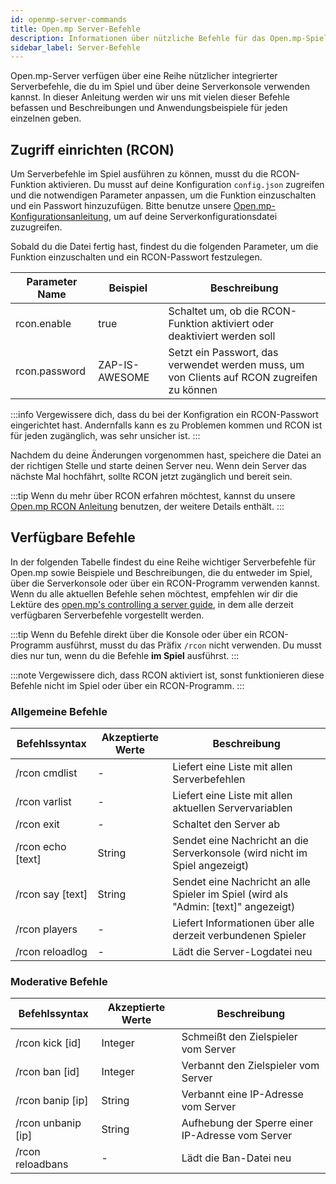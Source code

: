 ```yaml
---
id: openmp-server-commands
title: Open.mp Server-Befehle
description: Informationen über nützliche Befehle für das Open.mp-Spiel von ZAP-Hosting - ZAP-Hosting.com Dokumentation
sidebar_label: Server-Befehle
---
```


Open.mp-Server verfügen über eine Reihe nützlicher integrierter Serverbefehle, die du im Spiel und über deine Serverkonsole verwenden kannst. In dieser Anleitung werden wir uns mit vielen dieser Befehle befassen und Beschreibungen und Anwendungsbeispiele für jeden einzelnen geben.

## Zugriff einrichten (RCON)

Um Serverbefehle im Spiel ausführen zu können, musst du die RCON-Funktion aktivieren. Du musst auf deine Konfiguration `config.json` zugreifen und die notwendigen Parameter anpassen, um die Funktion einzuschalten und ein Passwort hinzuzufügen. Bitte benutze unsere [Open.mp-Konfigurationsanleitung](openmp-configuration.md), um auf deine Serverkonfigurationsdatei zuzugreifen.

Sobald du die Datei fertig hast, findest du die folgenden Parameter, um die Funktion einzuschalten und ein RCON-Passwort festzulegen.

| Parameter Name | Beispiel | Beschreibung |
| ------------------------------ | --------------------------------------- | ----------------------------------------------------------------------------------------------- | 
| rcon.enable | true | Schaltet um, ob die RCON-Funktion aktiviert oder deaktiviert werden soll |
| rcon.password | ZAP-IS-AWESOME | Setzt ein Passwort, das verwendet werden muss, um von Clients auf RCON zugreifen zu können |

:::info
Vergewissere dich, dass du bei der Konfigration ein RCON-Passwort eingerichtet hast. Andernfalls kann es zu Problemen kommen und RCON ist für jeden zugänglich, was sehr unsicher ist.
:::

Nachdem du deine Änderungen vorgenommen hast, speichere die Datei an der richtigen Stelle und starte deinen Server neu. Wenn dein Server das nächste Mal hochfährt, sollte RCON jetzt zugänglich und bereit sein.

:::tip
Wenn du mehr über RCON erfahren möchtest, kannst du unsere [Open.mp RCON Anleitung](openmp-rcon.md) benutzen, der weitere Details enthält.
:::

## Verfügbare Befehle

In der folgenden Tabelle findest du eine Reihe wichtiger Serverbefehle für Open.mp sowie Beispiele und Beschreibungen, die du entweder im Spiel, über die Serverkonsole oder über ein RCON-Programm verwenden kannst. Wenn du alle aktuellen Befehle sehen möchtest, empfehlen wir dir die Lektüre des [open.mp's controlling a server guide](https://www.open.mp/docs/server/ControllingServer), in dem alle derzeit verfügbaren Serverbefehle vorgestellt werden.

:::tip
Wenn du Befehle direkt über die Konsole oder über ein RCON-Programm ausführst, musst du das Präfix `/rcon` nicht verwenden. Du musst dies nur tun, wenn du die Befehle **im Spiel** ausführst.
:::

:::note
Vergewissere dich, dass RCON aktiviert ist, sonst funktionieren diese Befehle nicht im Spiel oder über ein RCON-Programm.
:::

### Allgemeine Befehle

| Befehlssyntax | Akzeptierte Werte | Beschreibung | 
| ------------------------------ | ---------------- | -------------------------------------------------------------------- | 
| /rcon cmdlist | - | Liefert eine Liste mit allen Serverbefehlen | 
| /rcon varlist | - | Liefert eine Liste mit allen aktuellen Servervariablen | 
| /rcon exit | - | Schaltet den Server ab | 
| /rcon echo [text] | String | Sendet eine Nachricht an die Serverkonsole (wird nicht im Spiel angezeigt) | 
| /rcon say [text] | String | Sendet eine Nachricht an alle Spieler im Spiel (wird als "Admin: [text]" angezeigt) | 
| /rcon players | - | Liefert Informationen über alle derzeit verbundenen Spieler |
| /rcon reloadlog | - | Lädt die Server-Logdatei neu |

### Moderative Befehle

| Befehlssyntax | Akzeptierte Werte | Beschreibung | 
| ------------------------------ | ---------------- | -------------------------------------------------------------------- | 
| /rcon kick [id] | Integer | Schmeißt den Zielspieler vom Server | 
| /rcon ban [id] | Integer | Verbannt den Zielspieler vom Server | 
| /rcon banip [ip] | String | Verbannt eine IP-Adresse vom Server | 
| /rcon unbanip [ip] | String | Aufhebung der Sperre einer IP-Adresse vom Server | 
| /rcon reloadbans | - | Lädt die Ban-Datei neu |